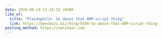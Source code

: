 ```yaml
---
date: 2019-08-24 11:25:32 +0100
like_of:
  title: "Plaidophile: So about that AMP-script thing"
  link: https://beesbuzz.biz/blog/5598-So-about-that-AMP-script-thing
posting_method: https://omnibear.com
---
```

